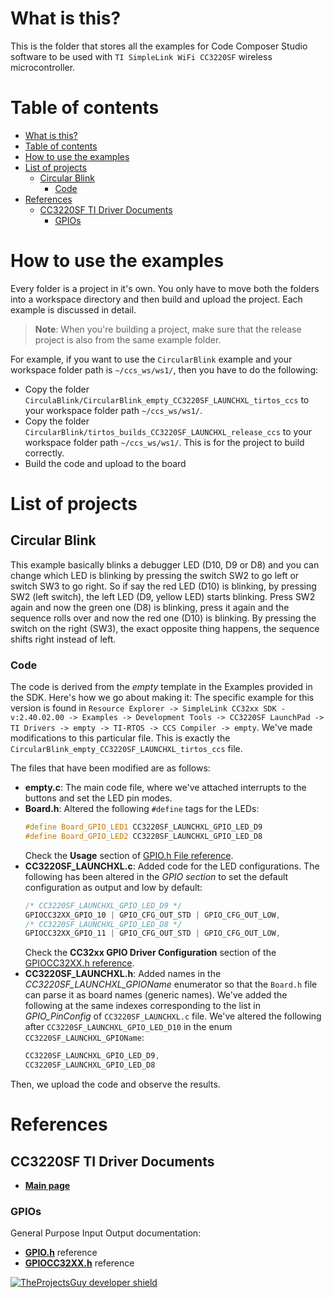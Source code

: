 # What is this?
This is the folder that stores all the examples for Code Composer Studio software to be used with `TI SimpleLink WiFi CC3220SF` wireless microcontroller.

# Table of contents
- [What is this?](#what-is-this)
- [Table of contents](#table-of-contents)
- [How to use the examples](#how-to-use-the-examples)
- [List of projects](#list-of-projects)
  - [Circular Blink](#circular-blink)
    - [Code](#code)
- [References](#references)
  - [CC3220SF TI Driver Documents](#cc3220sf-ti-driver-documents)
    - [GPIOs](#gpios)

# How to use the examples
Every folder is a project in it's own. You only have to move both the folders into a workspace directory and then build and upload the project. Each example is discussed in detail. 

> **Note**: When you're building a project, make sure that the release project is also from the same example folder.

For example, if you want to use the `CircularBlink` example and your workspace folder path is `~/ccs_ws/ws1/`, then you have to do the following:
- Copy the folder `CirculaBlink/CircularBlink_empty_CC3220SF_LAUNCHXL_tirtos_ccs` to your workspace folder path `~/ccs_ws/ws1/`.
- Copy the folder `CircularBlink/tirtos_builds_CC3220SF_LAUNCHXL_release_ccs` to your workspace folder path `~/ccs_ws/ws1/`. This is for the project to build correctly.
- Build the code and upload to the board


# List of projects
## Circular Blink
This example basically blinks a debugger LED (D10, D9 or D8) and you can change which LED is blinking by pressing the switch SW2 to go left or switch SW3 to go right. 
So if say the red LED (D10) is blinking, by pressing SW2 (left switch), the left LED (D9, yellow LED) starts blinking. Press SW2 again and now the green one (D8) is blinking, press it again and the sequence rolls over and now the red one (D10) is blinking. By pressing the switch on the right (SW3), the exact opposite thing happens, the sequence shifts right instead of left.

### Code
The code is derived from the _empty_ template in the Examples provided in the SDK. Here's how we go about making it:
The specific example for this version is found in `Resource Explorer -> SimpleLink CC32xx SDK - v:2.40.02.00 -> Examples -> Development Tools -> CC3220SF LaunchPad -> TI Drivers -> empty -> TI-RTOS -> CCS Compiler -> empty`. We've made modifications to this particular file. This is exactly the `CircularBlink_empty_CC3220SF_LAUNCHXL_tirtos_ccs` file.

The files that have been modified are as follows:
- **empty.c**: The main code file, where we've attached interrupts to the buttons and set the LED pin modes.
- **Board.h**: Altered the following `#define` tags for the LEDs:
    ```cpp
    #define Board_GPIO_LED1 CC3220SF_LAUNCHXL_GPIO_LED_D9
    #define Board_GPIO_LED2 CC3220SF_LAUNCHXL_GPIO_LED_D8
    ```
    Check the **Usage** section of [GPIO.h File reference][cc3220sf-ti_driver_gpio_main].
- **CC3220SF_LAUNCHXL.c**: Added code for the LED configurations. The following has been altered in the _GPIO section_ to set the default configuration as output and low by default:
    ```cpp
    /* CC3220SF_LAUNCHXL_GPIO_LED_D9 */
    GPIOCC32XX_GPIO_10 | GPIO_CFG_OUT_STD | GPIO_CFG_OUT_LOW,
    /* CC3220SF_LAUNCHXL_GPIO_LED_D8 */
    GPIOCC32XX_GPIO_11 | GPIO_CFG_OUT_STD | GPIO_CFG_OUT_LOW,
    ```
    Check the **CC32xx GPIO Driver Configuration** section of the [GPIOCC32XX.h reference][cc3220sf-ti_driver_gpio_cc32xx].
- **CC3220SF_LAUNCHXL.h**: Added names in the *CC3220SF\_LAUNCHXL\_GPIOName* enumerator so that the `Board.h` file can parse it as board names (generic names). We've added the following at the same indexes corresponding to the list in *GPIO\_PinConfig* of `CC3220SF_LAUNCHXL.c` file. We've altered the following after `CC3220SF_LAUNCHXL_GPIO_LED_D10` in the enum `CC3220SF_LAUNCHXL_GPIOName`:
    ```cpp
    CC3220SF_LAUNCHXL_GPIO_LED_D9,
    CC3220SF_LAUNCHXL_GPIO_LED_D8
    ```

Then, we upload the code and observe the results.



# References

## CC3220SF TI Driver Documents 
- [**Main page**][cc3220sf-ti_driver_reference_page]

### GPIOs
General Purpose Input Output documentation:
- [**GPIO.h**][cc3220sf-ti_driver_gpio_main] reference
- [**GPIOCC32XX.h**][cc3220sf-ti_driver_gpio_cc32xx] reference

[cc3220sf-ti_driver_reference_page]: http://dev.ti.com/tirex/content/simplelink_cc32xx_sdk_2_40_02_00/docs/tidrivers/doxygen/html/index.html
[cc3220sf-ti_driver_gpio_main]: http://dev.ti.com/tirex/content/simplelink_cc32xx_sdk_2_40_02_00/docs/tidrivers/doxygen/html/_g_p_i_o_8h.html
[cc3220sf-ti_driver_gpio_cc32xx]: http://dev.ti.com/tirex/content/simplelink_cc32xx_sdk_2_40_02_00/docs/tidrivers/doxygen/html/_g_p_i_o_c_c32_x_x_8h.html

[![TheProjectsGuy developer shield][TheProjectsGuy-dev-shield]][TheProjectsGuy-dev-profile]

[TheProjectsGuy-dev-shield]: https://img.shields.io/badge/Dev-TheProjectsGuy-0061ff.svg
[TheProjectsGuy-dev-profile]: https://github.com/TheProjectsGuy
